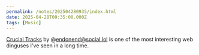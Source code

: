 ```yaml
---
permalink: /notes/202504280935/index.html
date: 2025-04-28T09:35:00.000Z
tags: [Music]
---
```


[Crucial Tracks](https://app.crucialtracks.org) by @endonend@social.lol is one of the most interesting web dinguses I've seen in a long time.